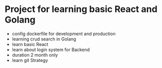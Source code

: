 # Project for learning basic React and Golang

- config dockerfile for development and production
- learning crud search in Golang
- learn basic React 
- learn about login system for Backend
- duration 2 month only
- learn git Strategy